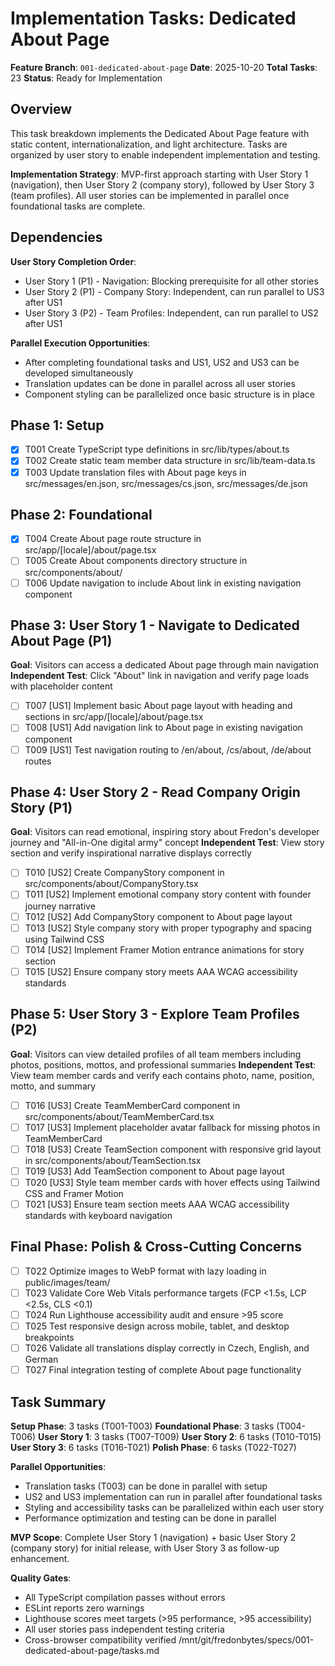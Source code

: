 # Implementation Tasks: Dedicated About Page

**Feature Branch**: `001-dedicated-about-page`
**Date**: 2025-10-20
**Total Tasks**: 23
**Status**: Ready for Implementation

## Overview

This task breakdown implements the Dedicated About Page feature with static content, internationalization, and light architecture. Tasks are organized by user story to enable independent implementation and testing.

**Implementation Strategy**: MVP-first approach starting with User Story 1 (navigation), then User Story 2 (company story), followed by User Story 3 (team profiles). All user stories can be implemented in parallel once foundational tasks are complete.

## Dependencies

**User Story Completion Order**:
- User Story 1 (P1) - Navigation: Blocking prerequisite for all other stories
- User Story 2 (P1) - Company Story: Independent, can run parallel to US3 after US1
- User Story 3 (P2) - Team Profiles: Independent, can run parallel to US2 after US1

**Parallel Execution Opportunities**:
- After completing foundational tasks and US1, US2 and US3 can be developed simultaneously
- Translation updates can be done in parallel across all user stories
- Component styling can be parallelized once basic structure is in place

## Phase 1: Setup

- [X] T001 Create TypeScript type definitions in src/lib/types/about.ts
- [X] T002 Create static team member data structure in src/lib/team-data.ts
- [X] T003 Update translation files with About page keys in src/messages/en.json, src/messages/cs.json, src/messages/de.json

## Phase 2: Foundational

- [X] T004 Create About page route structure in src/app/[locale]/about/page.tsx
- [ ] T005 Create About components directory structure in src/components/about/
- [ ] T006 Update navigation to include About link in existing navigation component

## Phase 3: User Story 1 - Navigate to Dedicated About Page (P1)

**Goal**: Visitors can access a dedicated About page through main navigation
**Independent Test**: Click "About" link in navigation and verify page loads with placeholder content

- [ ] T007 [US1] Implement basic About page layout with heading and sections in src/app/[locale]/about/page.tsx
- [ ] T008 [US1] Add navigation link to About page in existing navigation component
- [ ] T009 [US1] Test navigation routing to /en/about, /cs/about, /de/about routes

## Phase 4: User Story 2 - Read Company Origin Story (P1)

**Goal**: Visitors can read emotional, inspiring story about Fredon's developer journey and "All-in-One digital army" concept
**Independent Test**: View story section and verify inspirational narrative displays correctly

- [ ] T010 [US2] Create CompanyStory component in src/components/about/CompanyStory.tsx
- [ ] T011 [US2] Implement emotional company story content with founder journey narrative
- [ ] T012 [US2] Add CompanyStory component to About page layout
- [ ] T013 [US2] Style company story with proper typography and spacing using Tailwind CSS
- [ ] T014 [US2] Implement Framer Motion entrance animations for story section
- [ ] T015 [US2] Ensure company story meets AAA WCAG accessibility standards

## Phase 5: User Story 3 - Explore Team Profiles (P2)

**Goal**: Visitors can view detailed profiles of all team members including photos, positions, mottos, and professional summaries
**Independent Test**: View team member cards and verify each contains photo, name, position, motto, and summary

- [ ] T016 [US3] Create TeamMemberCard component in src/components/about/TeamMemberCard.tsx
- [ ] T017 [US3] Implement placeholder avatar fallback for missing photos in TeamMemberCard
- [ ] T018 [US3] Create TeamSection component with responsive grid layout in src/components/about/TeamSection.tsx
- [ ] T019 [US3] Add TeamSection component to About page layout
- [ ] T020 [US3] Style team member cards with hover effects using Tailwind CSS and Framer Motion
- [ ] T021 [US3] Ensure team section meets AAA WCAG accessibility standards with keyboard navigation

## Final Phase: Polish & Cross-Cutting Concerns

- [ ] T022 Optimize images to WebP format with lazy loading in public/images/team/
- [ ] T023 Validate Core Web Vitals performance targets (FCP <1.5s, LCP <2.5s, CLS <0.1)
- [ ] T024 Run Lighthouse accessibility audit and ensure >95 score
- [ ] T025 Test responsive design across mobile, tablet, and desktop breakpoints
- [ ] T026 Validate all translations display correctly in Czech, English, and German
- [ ] T027 Final integration testing of complete About page functionality

## Task Summary

**Setup Phase**: 3 tasks (T001-T003)
**Foundational Phase**: 3 tasks (T004-T006)
**User Story 1**: 3 tasks (T007-T009)
**User Story 2**: 6 tasks (T010-T015)
**User Story 3**: 6 tasks (T016-T021)
**Polish Phase**: 6 tasks (T022-T027)

**Parallel Opportunities**:
- Translation tasks (T003) can be done in parallel with setup
- US2 and US3 implementation can run in parallel after foundational tasks
- Styling and accessibility tasks can be parallelized within each user story
- Performance optimization and testing can be done in parallel

**MVP Scope**: Complete User Story 1 (navigation) + basic User Story 2 (company story) for initial release, with User Story 3 as follow-up enhancement.

**Quality Gates**:
- All TypeScript compilation passes without errors
- ESLint reports zero warnings
- Lighthouse scores meet targets (>95 performance, >95 accessibility)
- All user stories pass independent testing criteria
- Cross-browser compatibility verified</content>
<parameter name="path">/mnt/git/fredonbytes/specs/001-dedicated-about-page/tasks.md